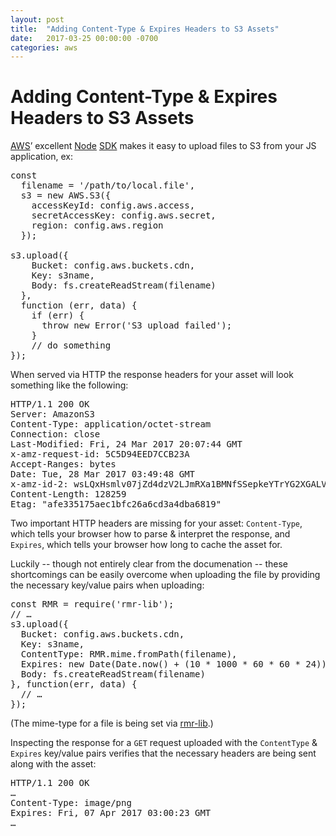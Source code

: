 ```yaml
---
layout: post
title:  "Adding Content-Type & Expires Headers to S3 Assets"
date:   2017-03-25 00:00:00 -0700
categories: aws
---
```


# Adding Content-Type & Expires Headers to S3 Assets

[AWS](https://aws.amazon.com)’ excellent [Node](https://nodejs.org) [SDK](https://aws.amazon.com/sdk-for-node-js/) makes it easy to upload files to S3 from your JS application, ex:

<pre>
<span class="kr">const</span>
  <span class="nx">filename</span> <span class="o">=</span> <span class="s1">&#39;/path/to/local.file&#39;</span><span class="p">,</span>
  <span class="nx">s3</span> <span class="o">=</span> <span class="k">new</span> <span class="nx">AWS</span><span class="p">.</span><span class="nx">S3</span><span class="p">({</span>
    <span class="nx">accessKeyId</span><span class="o">:</span> <span class="nx">config</span><span class="p">.</span><span class="nx">aws</span><span class="p">.</span><span class="nx">access</span><span class="p">,</span>
    <span class="nx">secretAccessKey</span><span class="o">:</span> <span class="nx">config</span><span class="p">.</span><span class="nx">aws</span><span class="p">.</span><span class="nx">secret</span><span class="p">,</span>
    <span class="nx">region</span><span class="o">:</span> <span class="nx">config</span><span class="p">.</span><span class="nx">aws</span><span class="p">.</span><span class="nx">region</span>
  <span class="p">});</span>

<span class="nx">s3</span><span class="p">.</span><span class="nx">upload</span><span class="p">({</span>
    <span class="nx">Bucket</span><span class="o">:</span> <span class="nx">config</span><span class="p">.</span><span class="nx">aws</span><span class="p">.</span><span class="nx">buckets</span><span class="p">.</span><span class="nx">cdn</span><span class="p">,</span>
    <span class="nx">Key</span><span class="o">:</span> <span class="nx">s3name</span><span class="p">,</span>
    <span class="nx">Body</span><span class="o">:</span> <span class="nx">fs</span><span class="p">.</span><span class="nx">createReadStream</span><span class="p">(</span><span class="nx">filename</span><span class="p">)</span>
  <span class="p">},</span>
  <span class="kd">function</span> <span class="p">(</span><span class="nx">err</span><span class="p">,</span> <span class="nx">data</span><span class="p">)</span> <span class="p">{</span>
    <span class="k">if</span> <span class="p">(</span><span class="nx">err</span><span class="p">)</span> <span class="p">{</span>
      <span class="k">throw</span> <span class="k">new</span> <span class="nb">Error</span><span class="p">(</span><span class="s1">&#39;S3 upload failed&#39;</span><span class="p">);</span>
    <span class="p">}</span>
    <span class="c1">// do something</span>
<span class="p">});</span>
</pre>

When served via HTTP the response headers for your asset will look something like the following:

<pre>HTTP/1.1 200 OK
Server: AmazonS3
Content-Type: application/octet-stream
Connection: close
Last-Modified: Fri, 24 Mar 2017 20:07:44 GMT
x-amz-request-id: 5C5D94EED7CCB23A
Accept-Ranges: bytes
Date: Tue, 28 Mar 2017 03:49:48 GMT
x-amz-id-2: wsLQxHsmlv07jZd4dzV2LJmRXa1BMNfSSepkeYTrYG2XGALVWm96QdWMmuSClOvDwGybQpfeAow=
Content-Length: 128259
Etag: "afe335175aec1bfc26a6cd3a4dba6819"</pre>

Two important HTTP headers are missing for your asset: `Content-Type`, which tells your browser how to parse & interpret the response, and `Expires`, which tells your browser how long to cache the asset for.

Luckily -- though not entirely clear from the documenation -- these shortcomings can be easily overcome when uploading the file by providing the necessary key/value pairs when uploading:

<pre><span class="kr">const</span> <span class="nx">RMR</span> <span class="o">=</span> <span class="nx">require</span><span class="p">(</span><span class="s1">&#39;rmr-lib&#39;</span><span class="p">);</span>
<span class="c1">// …</span>
<span class="nx">s3</span><span class="p">.</span><span class="nx">upload</span><span class="p">({</span>
  <span class="nx">Bucket</span><span class="o">:</span> <span class="nx">config</span><span class="p">.</span><span class="nx">aws</span><span class="p">.</span><span class="nx">buckets</span><span class="p">.</span><span class="nx">cdn</span><span class="p">,</span>
  <span class="nx">Key</span><span class="o">:</span> <span class="nx">s3name</span><span class="p">,</span>
  <span class="nx">ContentType</span><span class="o">:</span> <span class="nx">RMR</span><span class="p">.</span><span class="nx">mime</span><span class="p">.</span><span class="nx">fromPath</span><span class="p">(</span><span class="nx">filename</span><span class="p">),</span>
  <span class="nx">Expires</span><span class="o">:</span> <span class="k">new</span> <span class="nb">Date</span><span class="p">(</span><span class="nb">Date</span><span class="p">.</span><span class="nx">now</span><span class="p">()</span> <span class="o">+</span> <span class="p">(</span><span class="mi">10</span> <span class="o">*</span> <span class="mi">1000</span> <span class="o">*</span> <span class="mi">60</span> <span class="o">*</span> <span class="mi">60</span> <span class="o">*</span> <span class="mi">24</span><span class="p">)),</span> <span class="c1">// 10 days</span>
  <span class="nx">Body</span><span class="o">:</span> <span class="nx">fs</span><span class="p">.</span><span class="nx">createReadStream</span><span class="p">(</span><span class="nx">filename</span><span class="p">)</span>
<span class="p">},</span> <span class="kd">function</span><span class="p">(</span><span class="nx">err</span><span class="p">,</span> <span class="nx">data</span><span class="p">)</span> <span class="p">{</span>
  <span class="c1">// …</span>
<span class="p">});</span></pre>

(The mime-type for a file is being set via [rmr-lib](https://www.npmjs.com/package/rmr-lib).)

Inspecting the response for a `GET` request uploaded with the `ContentType` & `Expires` key/value pairs verifies that the necessary headers are being sent along with the asset:

<pre>HTTP/1.1 200 OK
…
Content-Type: image/png
Expires: Fri, 07 Apr 2017 03:00:23 GMT
…</pre>

